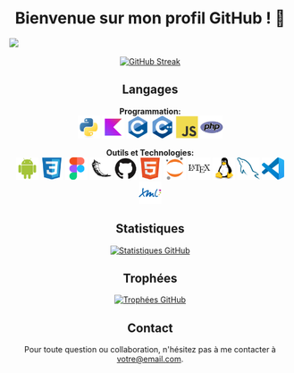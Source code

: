 <h1 align="center">Bienvenue sur mon profil GitHub ! 👋</h1>

![](https://komarev.com/ghpvc/?username=Gabin221&color=green)

<p align="center">
  <a href="https://github-readme-streak-stats.herokuapp.com/?user=Gabin221"><img src="https://github-readme-streak-stats.herokuapp.com/?user=Gabin221" alt="GitHub Streak" /></a>
</p>

<h2 align="center">Langages</h2>

<p align="center">
  <strong>Programmation:</strong><br>
  <a href="https://www.python.org" target="_blank"><img src="https://github.com/devicons/devicon/blob/master/icons/python/python-original.svg" alt="Python" width="40" height="40"></a> 
  <a href="https://kotlinlang.org/" target="_blank"><img src="https://github.com/devicons/devicon/blob/master/icons/kotlin/kotlin-original.svg" alt="Kotlin" width="40" height="40"></a> 
  <a href="https://www.iso.org/standard/74528.html" target="_blank"><img src="https://github.com/devicons/devicon/blob/master/icons/c/c-original.svg" alt="C" width="40" height="40"></a> 
  <a href="https://isocpp.org/" target="_blank"><img src="https://github.com/devicons/devicon/blob/master/icons/cplusplus/cplusplus-original.svg" alt="C++" width="40" height="40"></a> 
  <a href="https://developer.mozilla.org/fr/docs/Web/JavaScript" target="_blank"><img src="https://github.com/devicons/devicon/blob/master/icons/javascript/javascript-original.svg" alt="JavaScript" width="40" height="40"></a> 
  <a href="https://www.php.net/" target="_blank"><img src="https://github.com/devicons/devicon/blob/master/icons/php/php-original.svg" alt="PHP" width="40" height="40"></a>
</p>

<p align="center">
  <strong>Outils et Technologies:</strong><br>
  <a href="https://developer.android.com/" target="_blank"><img src="https://github.com/devicons/devicon/blob/master/icons/android/android-original.svg" alt="Android" width="40" height="40"></a> 
  <a href="https://www.w3.org/Style/CSS/" target="_blank"><img src="https://github.com/devicons/devicon/blob/master/icons/css3/css3-original.svg" alt="CSS" width="40" height="40"></a> 
  <a href="https://www.figma.com/" target="_blank"><img src="https://github.com/devicons/devicon/blob/master/icons/figma/figma-original.svg" alt="Figma" width="40" height="40"></a> 
  <a href="https://flask.palletsprojects.com/en/3.0.x/" target="_blank"><img src="https://github.com/devicons/devicon/blob/master/icons/flask/flask-original.svg" alt="Flask" width="40" height="40"></a> 
  <a href="https://github.com" target="_blank"><img src="https://github.com/devicons/devicon/blob/master/icons/github/github-original.svg" alt="Github" width="40" height="40"></a> 
  <a href="https://html.spec.whatwg.org/multipage/" target="_blank"><img src="https://github.com/devicons/devicon/blob/master/icons/html5/html5-original.svg" alt="HTML" width="40" height="40"></a> 
  <a href="https://jupyter.org/" target="_blank"><img src="https://github.com/devicons/devicon/blob/master/icons/jupyter/jupyter-original.svg" alt="Jupyter" width="40" height="40"></a> 
  <a href="https://www.latex-project.org/" target="_blank"><img src="https://github.com/devicons/devicon/blob/master/icons/latex/latex-original.svg" alt="LaTeX" width="40" height="40"></a> 
  <a href="https://www.gnu.org/home.fr.html" target="_blank"><img src="https://github.com/devicons/devicon/blob/master/icons/linux/linux-original.svg" alt="Linux" width="40" height="40"></a> 
  <a href="https://www.mysql.com/fr/" target="_blank"><img src="https://github.com/devicons/devicon/blob/master/icons/mysql/mysql-original.svg" alt="MySQL" width="40" height="40"></a> 
  <a href="https://code.visualstudio.com/" target="_blank"><img src="https://github.com/devicons/devicon/blob/master/icons/vscode/vscode-original.svg" alt="VSCode" width="40" height="40"></a> 
  <a href="https://www.w3.org/XML/" target="_blank"><img src="https://github.com/devicons/devicon/blob/master/icons/xml/xml-original.svg" alt="XML" width="40" height="40"></a>
</p>

<h2 align="center">Statistiques</h2>

<p align="center">
  <a href="https://github.com/anuraghazra/github-readme-stats"><img src="https://github-readme-stats.vercel.app/api?username=Gabin221&show_icons=true" alt="Statistiques GitHub" /></a>
</p>

<h2 align="center">Trophées</h2>

<p align="center">
  <a href="https://github.com/ryo-ma/github-profile-trophy"><img src="https://github-profile-trophy.vercel.app/?username=Gabin221" alt="Trophées GitHub" /></a>
</p>

<h2 align="center">Contact</h2>

<p align="center">Pour toute question ou collaboration, n'hésitez pas à me contacter à <a href="mailto:votre@email.com">votre@email.com</a>.
</p>
